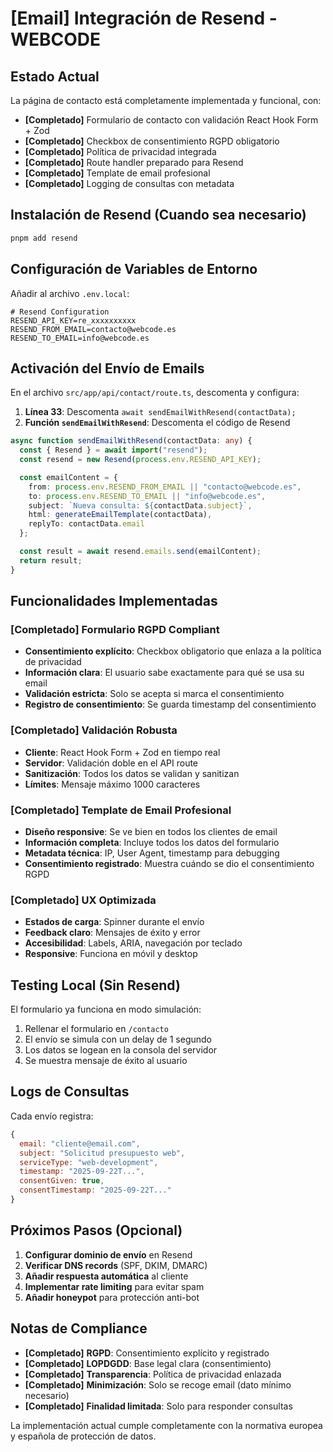 # **[Email]** Integración de Resend - WEBCODE

## Estado Actual

La página de contacto está completamente implementada y funcional, con:

- **[Completado]** Formulario de contacto con validación React Hook Form + Zod
- **[Completado]** Checkbox de consentimiento RGPD obligatorio
- **[Completado]** Política de privacidad integrada
- **[Completado]** Route handler preparado para Resend
- **[Completado]** Template de email profesional
- **[Completado]** Logging de consultas con metadata

## Instalación de Resend (Cuando sea necesario)

```bash
pnpm add resend
```

## Configuración de Variables de Entorno

Añadir al archivo `.env.local`:

```env
# Resend Configuration
RESEND_API_KEY=re_xxxxxxxxxx
RESEND_FROM_EMAIL=contacto@webcode.es
RESEND_TO_EMAIL=info@webcode.es
```

## Activación del Envío de Emails

En el archivo `src/app/api/contact/route.ts`, descomenta y configura:

1. **Línea 33**: Descomenta `await sendEmailWithResend(contactData);`
2. **Función `sendEmailWithResend`**: Descomenta el código de Resend

```typescript
async function sendEmailWithResend(contactData: any) {
  const { Resend } = await import("resend");
  const resend = new Resend(process.env.RESEND_API_KEY);

  const emailContent = {
    from: process.env.RESEND_FROM_EMAIL || "contacto@webcode.es",
    to: process.env.RESEND_TO_EMAIL || "info@webcode.es",
    subject: `Nueva consulta: ${contactData.subject}`,
    html: generateEmailTemplate(contactData),
    replyTo: contactData.email
  };

  const result = await resend.emails.send(emailContent);
  return result;
}
```

## Funcionalidades Implementadas

### **[Completado]** Formulario RGPD Compliant

- **Consentimiento explícito**: Checkbox obligatorio que enlaza a la política de privacidad
- **Información clara**: El usuario sabe exactamente para qué se usa su email
- **Validación estricta**: Solo se acepta si marca el consentimiento
- **Registro de consentimiento**: Se guarda timestamp del consentimiento

### **[Completado]** Validación Robusta

- **Cliente**: React Hook Form + Zod en tiempo real
- **Servidor**: Validación doble en el API route
- **Sanitización**: Todos los datos se validan y sanitizan
- **Límites**: Mensaje máximo 1000 caracteres

### **[Completado]** Template de Email Profesional

- **Diseño responsive**: Se ve bien en todos los clientes de email
- **Información completa**: Incluye todos los datos del formulario
- **Metadata técnica**: IP, User Agent, timestamp para debugging
- **Consentimiento registrado**: Muestra cuándo se dio el consentimiento RGPD

### **[Completado]** UX Optimizada

- **Estados de carga**: Spinner durante el envío
- **Feedback claro**: Mensajes de éxito y error
- **Accesibilidad**: Labels, ARIA, navegación por teclado
- **Responsive**: Funciona en móvil y desktop

## Testing Local (Sin Resend)

El formulario ya funciona en modo simulación:

1. Rellenar el formulario en `/contacto`
2. El envío se simula con un delay de 1 segundo
3. Los datos se logean en la consola del servidor
4. Se muestra mensaje de éxito al usuario

## Logs de Consultas

Cada envío registra:

```javascript
{
  email: "cliente@email.com",
  subject: "Solicitud presupuesto web",
  serviceType: "web-development",
  timestamp: "2025-09-22T...",
  consentGiven: true,
  consentTimestamp: "2025-09-22T..."
}
```

## Próximos Pasos (Opcional)

1. **Configurar dominio de envío** en Resend
2. **Verificar DNS records** (SPF, DKIM, DMARC)
3. **Añadir respuesta automática** al cliente
4. **Implementar rate limiting** para evitar spam
5. **Añadir honeypot** para protección anti-bot

## Notas de Compliance

- **[Completado]** **RGPD**: Consentimiento explícito y registrado
- **[Completado]** **LOPDGDD**: Base legal clara (consentimiento)
- **[Completado]** **Transparencia**: Política de privacidad enlazada
- **[Completado]** **Minimización**: Solo se recoge email (dato mínimo necesario)
- **[Completado]** **Finalidad limitada**: Solo para responder consultas

La implementación actual cumple completamente con la normativa europea y española de protección de datos.
